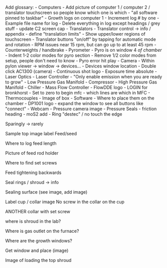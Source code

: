 Add glossary:
    - Computers
        - Add picture of computer 1 / computer 2 / translator touchscreen so people know which one is which
        - "all software pinned to taskbar"
        - Growth logs on computer 1
        - Increment log # by one
        - Example file name for log
        - Delete everything in log except headings / grey stuff
        - update C2 screen cap
    - Translators
        - Translator control -> info / appendix
        - define "translation limits"
        - Show upper/lower regions of touchscreen
        - Translator buttons "on/off" by tapping for automatic mode and rotation
        - RPM issues near 15 rpm, but can go up to at least 45 rpm
        - Counterweights / handbrake
    - Pyrometer
        - Pyro is on window 4 *of chamber*
        - Indent 1-2 color modes for pyro section 
        - Remove 1/2 color modes from setup, people don't need to know
        - Pyro error hit play
    - Camera
        - Within pylon viewer -> window -> devices...
        - Devices window location
        - Double click AC1300 (camera)
        - Continuous shot logo
        - Exposure time absolute
    - Laser Optics
    - Laser Controller
        - "Only enable emission when you are ready to grow"
    - Low Pressure Gas Manifold
    - Compressor
    - High Pressure Gas Manifold
    - Chiller
    - Mass Flow Controller
        - FlowDDE logo
        - LOGIN for bronkhorst
        - Set to zero to begin mfc 
        - which lines are which in MFC
    - Thermocouples
        - Image of box
        - Software
        - Where to place them on the chamber 
        - DP1001 logo 
        - expand the window to see all buttons like "connect"
    - Webcam
        - Pressure camera image
    - Pressure Seals
        - friction heading
        - moS2 add
        - Ring "destec" / no touch the edge

Sparingly -> rarely

Sample top image label Feed/seed

Where to log feed length

Picture of feed rod holder

Where to find set screws

Feed tightening backwards

Seal rings / shroud -> info

Sealing surface (see image, add image)


Label cup / collar image
    No screw in the collar on the cup

ANOTHER collar with set screw

where is shroud in the lab?

Where is gas outlet on the furnace?

Where are the growth windows?

Get window and place (image)

Image of loading the top shroud
